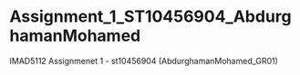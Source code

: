 # Assignment_1_ST10456904_AbdurghamanMohamed
IMAD5112 Assignmenet 1 - st10456904 (AbdurghamanMohamed_GR01)
